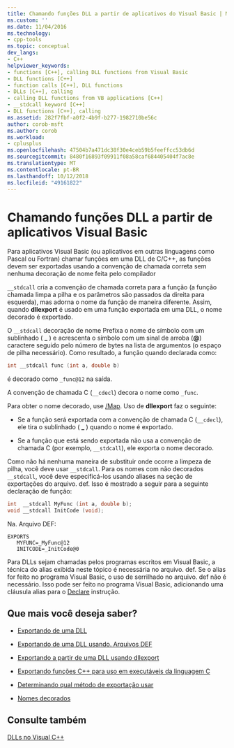 ```yaml
---
title: Chamando funções DLL a partir de aplicativos do Visual Basic | Microsoft Docs
ms.custom: ''
ms.date: 11/04/2016
ms.technology:
- cpp-tools
ms.topic: conceptual
dev_langs:
- C++
helpviewer_keywords:
- functions [C++], calling DLL functions from Visual Basic
- DLL functions [C++]
- function calls [C++], DLL functions
- DLLs [C++], calling
- calling DLL functions from VB applications [C++]
- __stdcall keyword [C++]
- DLL functions [C++], calling
ms.assetid: 282f7fbf-a0f2-4b9f-b277-1982710be56c
author: corob-msft
ms.author: corob
ms.workload:
- cplusplus
ms.openlocfilehash: 47504b7a471dc38f30e4ceb59b5feeffcc53db6d
ms.sourcegitcommit: 8480f16893f09911f08a58caf684405404f7ac8e
ms.translationtype: MT
ms.contentlocale: pt-BR
ms.lasthandoff: 10/12/2018
ms.locfileid: "49161822"
---
```

# <a name="calling-dll-functions-from-visual-basic-applications"></a>Chamando funções DLL a partir de aplicativos Visual Basic

Para aplicativos Visual Basic (ou aplicativos em outras linguagens como Pascal ou Fortran) chamar funções em uma DLL de C/C++, as funções devem ser exportadas usando a convenção de chamada correta sem nenhuma decoração de nome feita pelo compilador

`__stdcall` cria a convenção de chamada correta para a função (a função chamada limpa a pilha e os parâmetros são passados da direita para esquerda), mas adorna o nome da função de maneira diferente. Assim, quando **dllexport** é usado em uma função exportada em uma DLL, o nome decorado é exportado.

O `__stdcall` decoração de nome Prefixa o nome de símbolo com um sublinhado ( **\_** ) e acrescenta o símbolo com um sinal de arroba (**\@**) caractere seguido pelo número de bytes na lista de argumentos (o espaço de pilha necessário). Como resultado, a função quando declarada como:

```C
int __stdcall func (int a, double b)
```

é decorado como `_func@12` na saída.

A convenção de chamada C (`__cdecl`) decora o nome como `_func`.

Para obter o nome decorado, use [/Map](../build/reference/map-generate-mapfile.md). Uso de **dllexport** faz o seguinte:

- Se a função será exportada com a convenção de chamada C (`__cdecl`), ele tira o sublinhado ( **\_** ) quando o nome é exportado.

- Se a função que está sendo exportada não usa a convenção de chamada C (por exemplo, `__stdcall`), ele exporta o nome decorado.

Como não há nenhuma maneira de substituir onde ocorre a limpeza de pilha, você deve usar `__stdcall`. Para os nomes com não decorados `__stdcall`, você deve especificá-los usando aliases na seção de exportações do arquivo. def. Isso é mostrado a seguir para a seguinte declaração de função:

```C
int  __stdcall MyFunc (int a, double b);
void __stdcall InitCode (void);
```

Na. Arquivo DEF:

```
EXPORTS
   MYFUNC=_MyFunc@12
   INITCODE=_InitCode@0
```

Para DLLs sejam chamadas pelos programas escritos em Visual Basic, a técnica do alias exibida neste tópico é necessária no arquivo. def. Se o alias for feito no programa Visual Basic, o uso de serrilhado no arquivo. def não é necessário. Isso pode ser feito no programa Visual Basic, adicionando uma cláusula alias para o [Declare](/dotnet/visual-basic/language-reference/statements/declare-statement) instrução.

## <a name="what-do-you-want-to-know-more-about"></a>Que mais você deseja saber?

- [Exportando de uma DLL](../build/exporting-from-a-dll.md)

- [Exportando de uma DLL usando. Arquivos DEF](../build/exporting-from-a-dll-using-def-files.md)

- [Exportando a partir de uma DLL usando dllexport](../build/exporting-from-a-dll-using-declspec-dllexport.md)

- [Exportando funções C++ para uso em executáveis da linguagem C](../build/exporting-cpp-functions-for-use-in-c-language-executables.md)

- [Determinando qual método de exportação usar](../build/determining-which-exporting-method-to-use.md)

- [Nomes decorados](../build/reference/decorated-names.md)

## <a name="see-also"></a>Consulte também

[DLLs no Visual C++](../build/dlls-in-visual-cpp.md)
